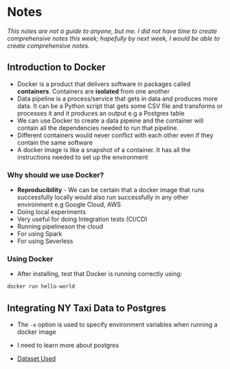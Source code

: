 # Notes

_This notes are not a guide to anyone, but me. I did not have time to create comprehensive notes this week; hopefully by next week, I would be able to create comprehensive notes._
## Introduction to Docker
- Docker is a product that delivers software in packages called **containers**. Containers are **isolated** from one another
- Data pipeline is a process/service that gets in data and produces more data. It can be a Python script that gets some CSV file and transforms or processes it and it produces an output e.g a Postgres table
- We can use Docker to create a data pipeine and the container will contain all the dependencies needed to run that pipeline.
- Different containers would never conflict with each other even if they contain the same software
- A docker image is like a snapshot of a container. It has all the instructions needed to set up the environment

### Why should we use Docker?
- **Reproducibility** - We can be certain that a docker image that runs successfully locally would also run successfully in any other environment e.g Google Cloud, AWS
- Doing local experiments
- Very useful for doing Integration tests (CI/CD)
- Running pipelineson the cloud
- For using Spark
- For using Severless

### Using Docker
- After installing, test that Docker is running correctly using:
```bash
docker run hello-world
```

## Integrating NY Taxi Data to Postgres
- The `-e` option is used to specify environment variables when running a docker image

- I need to learn more about postgres

- [Dataset Used](https://www1.nyc.gov/site/tlc/about/tlc-trip-record-data.page)